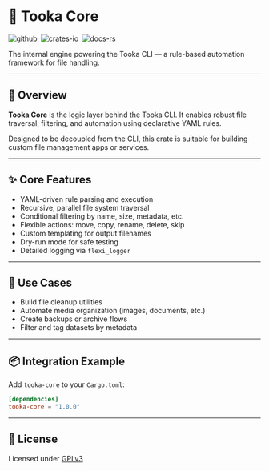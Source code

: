 # 🧩 Tooka Core

[![github]](https://github.com/Benji377/tooka)&ensp;[![crates-io]](https://crates.io/crates/tooka-core)&ensp;[![docs-rs]](https://docs.rs/tooka_core)

[github]: https://img.shields.io/badge/github-8da0cb?style=for-the-badge&labelColor=555555&logo=github
[crates-io]: https://img.shields.io/badge/crates.io-fc8d62?style=for-the-badge&labelColor=555555&logo=rust
[docs-rs]: https://img.shields.io/badge/docs.rs-66c2a5?style=for-the-badge&labelColor=555555&logo=docs.rs

The internal engine powering the Tooka CLI — a rule-based automation framework for file handling.

---

## 🧭 Overview

**Tooka Core** is the logic layer behind the Tooka CLI. It enables robust file traversal, filtering, and automation using declarative YAML rules.

Designed to be decoupled from the CLI, this crate is suitable for building custom file management apps or services.

---

## ✨ Core Features

- YAML-driven rule parsing and execution
- Recursive, parallel file system traversal
- Conditional filtering by name, size, metadata, etc.
- Flexible actions: move, copy, rename, delete, skip
- Custom templating for output filenames
- Dry-run mode for safe testing
- Detailed logging via `flexi_logger`

---

## 🚀 Use Cases

- Build file cleanup utilities
- Automate media organization (images, documents, etc.)
- Create backups or archive flows
- Filter and tag datasets by metadata

---

## 📦 Integration Example

Add `tooka-core` to your `Cargo.toml`:

```toml
[dependencies]
tooka-core = "1.0.0"
```

---

## 📜 License

Licensed under [GPLv3](../LICENSE)